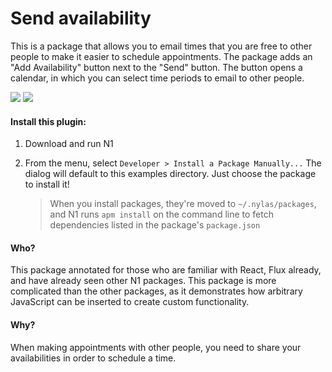 # Send availability

This is a package that allows you to email times that you are free to other people to make it easier to schedule appointments. The package adds an "Add Availability" button next to the "Send" button. The button opens a calendar, in which you can select time periods to email to other people.

<img src="https://raw.githubusercontent.com/nylas/N1/master/examples/N1-Send-Availability/screenshots/send-availability-1.png">

<img src="https://raw.githubusercontent.com/nylas/N1/master/examples/N1-Send-Availability/screenshots/send-availability-2.png">

#### Install this plugin:

1. Download and run N1

2. From the menu, select `Developer > Install a Package Manually...`
   The dialog will default to this examples directory. Just choose the
   package to install it!

   > When you install packages, they're moved to `~/.nylas/packages`,
   > and N1 runs `apm install` on the command line to fetch dependencies
   > listed in the package's `package.json`


#### Who?

This package annotated for those who are familiar with React, Flux already, and have already seen other N1 packages. This package is more complicated than the other packages, as it demonstrates how arbitrary JavaScript can be inserted to create custom functionality.

#### Why?

When making appointments with other people, you need to share your availabilities in order to schedule a time.
